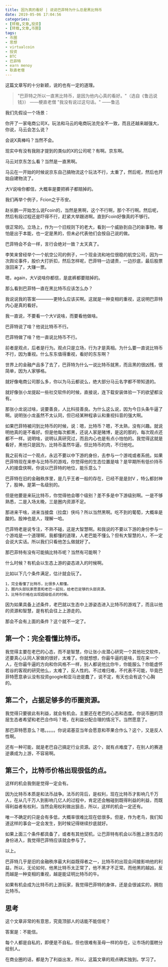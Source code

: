 ```yaml
---
title: 因为真的看好 | 说说巴菲特为什么总是黑比特币
date: 2019-05-06 17:04:56
categories:
- [转载,文章,投资]
- [转载,文章,币圈]
tags:
- 币圈
- 思想
- virtualcoin
- 投资
- BTC
- 巴菲特
- earn menoy
- 耿直老僧
---
```

这篇文章写的十分新颖，说的也有一定的道理。

<!-- more -->

>"巴菲特之所以一直黑比特币，是因为他内心真的看好。"（选自《鲁迅说钱》）
——梗直老僧
"我没有说过这句话。"
——鲁迅

我们先假设一个场景：

你开了一家电商公司X，玩法和马云的电商玩法完全不一致，而且还越来越强大，你说，马云会怎么说？

会说X真棒吗？当然不会。

现实中有没有我刚才提到的类似的X的公司呢？有啊。京东啊。

马云对京东怎么看？当然是一直黑啊。


马云在一开始的时候说京东自己搞物流这个玩法不行，太重了，然后呢，然后也开始自建物流了。

大V说啥你都信，大概率是要把裤子都赔掉的。

我们再举个例子，Fcion之于币安。

赵长鹏一开始怎么说Fcoin的，当然是黑啊，这个不行啊，那个不行啊。然后呢，然后有段过程还是吓得不行，赶紧大举跟进啊。直到Fcoin好像真的不够行。

很正常的。立场上，作为一个旧规则下的老大，看到一个威胁到自己的新事物，哪怕是出于本能，也一定是黑的，但未必代表他们会按自己说的做。

巴菲特会不会一样，言行会绝对一致？太天真了。

李笑来曾经举个一个航空公司的例子，一个现金流和地位很稳的航空公司，因为一次舆论事件，股价大打折扣，然后怎样呢，巴菲特一边谴责，一边抄底，最后股票涨回来了，大赚一票。

嗯，again，大V说啥你都信，是底裤都要赔掉的。

那么看到巴菲特一直在黑比特币应该怎么办？

我说说我的答案————更特么应该买啊。这就是一种变相的重视，这说明巴菲特内心是真的看好。

我一直说，不要看一个大V说啥，而要看他做啥。

巴菲特说了啥？他说比特币不行。

巴菲特做了啥？他一直说比特币不行。

前者是观点，后者是行为。观点只是立场，行为才是真相。为什么要一直说比特币不行，因为重视。什么东东值得重视，看好的东东啊？

世界上的金融产品多了去了，巴菲特为什么一说比特币就黑，而且黑的很凶残，很简单，因为人家够格。

就好像电商公司那么多，你以为马云都说么，绝大部分马云名字都不带知道的。

就好像张小龙提起一些社交软件的时候，直接说，连下载安装体验一下的欲望都没有。

那张小龙说过啥，说要善良，人比科技善良。为什么这么说，因为今日头条牛逼了啊。说明张小龙虽然不太认同，但已经某种程承认和重视抖音的强大啊。

如果巴菲特被问到比特币的时候，说：嗯，比特币？嗯，不太熟，没有兴趣。就说明他真的是不看好。但是他每次都黑，还说人家是赌博，是这的那的，每次观点还都不一样。说明啥，说明认真研究过，而且内心也是有点小怕怕的。我觉得这就是看好，黑他只是因为，比特币虽然牛逼，但比特币的肉，不归他吃。

我之前有过一个观点，永远不要以中下游的身份，去参与一个游戏或者系统。如果巴菲特现在来参与比特币的游戏，你觉得他的生态位置是啥？是早期所有低价持币人的接盘侠啊，你说以巴菲特的地位，能乐意么？

巴菲特在旧的金融秩序里，是几乎王者一般的存在，已经不是是封V ，特么都封神了，股神。是第一名级别的。

但是他要是来玩比特币，你觉得他会哪个级别？差不多是中下游级别啊。一是不够熟悉，二是入场太晚，三是圈内资源不足。

那进来干啥，进来当接盘（拉盘）侠吗？所以当然黑啊。吃不到的葡萄，大概率是酸的。股神也是人，理解一哈。

巴菲特老是说专注，不熟不碰，这是大智慧啊。和我说的不要以下游的身份参与一个游戏是一个道理啊，我都懂的道理，人老巴能不懂么？但有大智慧的人，不一定会说大实话。所以我们只看他怎么做就好了。

那巴菲特有没有可能搞比特币呢？当然有可能啊？

什么时候？有机会以生态上游的姿态进入的时候啊。

比如以下几个条件满足，估计就会玩了。

	1，完全看懂了比特币，比很多人都懂。
	2，圈内头部玩家愿意和老巴一起玩，给老巴足够的头部资源。
	3，比特币价格在出现超级低点的时候。

因为如果具备上述条件，老巴就以生态中上游姿态进入比特币的游戏了，而且以他的资源和智慧，是有机会往上上游走的。

那会不会有上面的条件？这个就不一定了。

## 第一个：完全看懂比特币。

我觉得主要在老巴的心态，而不是智慧，你让张小龙潜心研究一个其他社交软件，还要真心认同人家做的很好，太难了。你就想想，你最牛逼的是啥，现在来一个人，在你最牛逼的方向和你风格不一样，别人都说他比你牛，你能服么？你能虚怀若谷的客观的研究他么，太难了，反人性的。不过难归难，不代表不可能，毕竟巴菲特愿意承认没有投资google和亚马逊是蠢了，说不定，有天也会有这个心胸的。

## 第二个，占据足够多的币圈资源。

我觉得只要彼此有利益，就会有机会。主要还在老巴的心态和态度。你说币圈的顶层生态者希望和老巴合作吗？嗯，在利益分配合理的情况下。当然愿意了。

那巴菲特愿意么？嗯。。。。。你说诺基亚当年会愿意和苹果合作么？这个，又是反人性啊。

还有一种可能，就是老巴自己搞定行业资源。这个，就有点难度了，在别人的赛道逆袭成为上游，不容易啊。

## 第三个，比特币价格出现很低的点。

这样的机会我倒是觉得一定会有。

因为比特币本质是和法币战争。法币的背后，是权利，现在比特币才影响几千万人，在从几千万人到影响几亿人的过程中，肯定还会触碰到既得利益的利益，而既得利益者有权利，当然会用权利做出狙击，所以，这样的机会一定还有。

唯一不确定的只是会有多低，大概率很难比现在低很多。但是，作为老鸟，我们知道这样的事会一定会发生，到时候记得继续抄底就好。

如果上面三个条件都具备了，或者有其他契机，让巴菲特有机会以币圈上游生态的身份进入，我觉得巴菲特应该就会参与了。

以上。

巴菲特几乎是旧的金融秩序最大利益既得者之一，比特币的出现会间接影响他的利益，所以，无论如何，他黑比特币太正常了，他不黑才不正常。而他黑的越凶，反而越是一种变相的重视，越是能证明比特币的牛。

如果有机会成为比特币的上游玩家，我觉得巴菲特的身体，还是会很诚实的，拥抱比特币。

## 思考

这个文章非常的有意思，究竟顶部人的话能不能信呢？

答案是：不能信。

每个人都是自私的，即便是不自私，但也很难有圣母一样的存在，让市场的蛋糕分给别人。

在商业圈的话，都是为了利益出发，所以，这篇文章的观点确实独到。学习了。